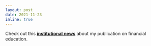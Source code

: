 ```yaml
---
layout: post
date: 2021-11-23
inline: true
---
```


Check out this <a href="https://www.diariomayor.cl/creando-universidad/academicos/director-docentes-escuela-negocios-art%C3%ADculo-educaci%C3%B3n-financiera-chile.html" target="_blank"><strong>institutional news</strong></a> about my publication on financial education.
